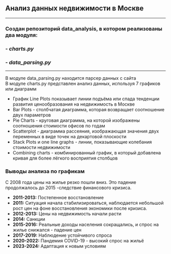 ## Анализ данных недвижимости в Москве

---
### Создан репозиторий data_analysis, в котором реализованы два модуля:
### - _charts.py_ 
### - _data_parsing.py_

---
В модуле data_parsing.py находится парсер данных с сайта<br/>
В модуле charts.py представлен анализ данных, используя 7 графиков или диаграмм

+ График Line Plots показывает линии подъёма или спада тенденции развития ценообразования на недвижимость в Москве<br/>
+ Bar Plots - столбчатая диаграмма, которая возвращает соотношение двух параметров<br/>
+ Pie Charts - круговая диаграмма, на которой изображены соотношения стоимости офисов по годам<br/>
+ Scatterplot - диаграмма рассеяния, изображающая значения двух переменных в виде точек на декартовой плоскости<br/>
+ Stack Plots и one line graphs - линии, показывающие колебания стоимости недвижимости<br/>
+ Combining charts - комбинированный график, в который добавлена кривая для более лёгкого восприятия столбцов<br/>

### Выводы анализа по графикам 
С 2008 года цены на жилье резко пошли вниз. Это падение продолжалось до 2015 -следствие финансового кризиса.
- **2011-2013:** Постепенное восстановление
- **2011:** Ситуация начала стабилизироваться, наблюдается небольшой рост цен на фоне восстановления экономики после кризиса.
- **2012-2013:** Цены на недвижимость начали расти
- **2014:** Санкции
- **2015-2016:** Реальные доходы населения сокращались, и спрос на жилье снижался - падение цен
- **2017-2019:** Наблюдение устойчивого спроса
- **2020-2022:** Пандемия COVID-19 - высокий спрос на жильё
- **2023-2024:** Адаптация к новым условиям